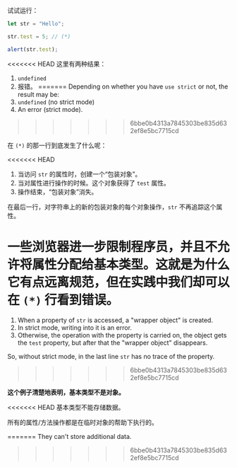 
试试运行：

```js run
let str = "Hello";

str.test = 5; // (*)

alert(str.test);
```

<<<<<<< HEAD
这里有两种结果：

1. `undefined`
2. 报错。
=======
Depending on whether you have `use strict` or not, the result may be:
1. `undefined` (no strict mode)
2. An error (strict mode).
>>>>>>> 6bbe0b4313a7845303be835d632ef8e5bc7715cd

在 `(*)` 的那一行到底发生了什么呢：

<<<<<<< HEAD
1. 当访问 `str` 的属性时，创建一个“包装对象”。
2. 当对属性进行操作的时候。这个对象获得了 `test` 属性。
3. 操作结束，“包装对象”消失。

在最后一行，对字符串上的新的包装对象的每个对象操作，`str` 不再追踪这个属性。

一些浏览器进一步限制程序员，并且不允许将属性分配给基本类型。这就是为什么它有点远离规范，但在实践中我们却可以在 `(*)` 行看到错误。
=======
1. When a property of `str` is accessed, a "wrapper object" is created.
2. In strict mode, writing into it is an error.
3. Otherwise, the operation with the property is carried on, the object gets the `test` property, but after that the "wrapper object" disappears.

So, without strict mode, in the last line `str` has no trace of the property.
>>>>>>> 6bbe0b4313a7845303be835d632ef8e5bc7715cd

**这个例子清楚地表明，基本类型不是对象。**

<<<<<<< HEAD
基本类型不能存储数据。

所有的属性/方法操作都是在临时对象的帮助下执行的。

=======
They can't store additional data.
>>>>>>> 6bbe0b4313a7845303be835d632ef8e5bc7715cd
